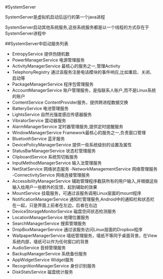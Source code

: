 
#SystemServer

SystemServer是虚拟机启动后运行的第一个java进程

SystemServer启动其他系统服务,这些系统服务都是以一个线程的方式存在于SystemServer进程中

##SystemServer中启动服务列表

- EntropyService  提供伪随机数
- PowerManagerService 电源管理服务
- ActivityManagerService  最核心的服务之一,管理Activity
- TelephonyRegistry 通过该服务注册电话模块的事件响应,比如重启、关闭、启动等
- PackageManagerService 程序包管理服务
- AccountManagerService 账户管理服务，是指联系人账户,而不是Linux系统的账户
- ContentService  ContentProvider服务，提供跨进程数据交换
- BatteryService  电池管理服务
- LightsService 自然光强度感应传感器服务
- VibratorService 震动器服务
- AlarmManagerService 定时器管理服务,提供定时提醒服务
- WindowManagerService  Framework最核心的服务之一,负责窗口管理
- BluetoothService  蓝牙服务
- DevicePolicyManagerService  提供一些系统级别的设置及属性
- StatusBarManagerService 状态栏管理服务
- ClipboardService  系统剪切板服务
- InputMethodManagerService 输入法管理服务
- NetStatService  网络状态服务
-NetworkManagementService 网络管理服务
-ConnectivityService  网络连接管理服务
- AccessibilityManagerService 辅助管理程序截获所有的用户输入,并根据这些输入给用户一些额外的反馈，起到辅助的效果
- MountService  挂载服务，可通过该服务调用Linux层面的mount程序
- NotificationManagerService  通知栏管理服务,Android中的通知栏和状态栏在一起，只是界面上前者在左边，后者在右边
- DeviceStorageMonitorService 磁盘空间状态检测服务
- LocationManagerService  地理位置服务
- SearchManagerService  搜索管理服务
- DropBoxManagerService 通过该服务访问Linux层面的Dropbox程序
- WallpaperManagerService 墙纸管理服务，墙纸不等同于桌面背景，在View系统内部，墙纸可以作为任何窗口的背景
- AudioService  音频管理服务
- BackupManagerService  系统备份服务
- AppWidgetService  Widget服务
- RecognitionManagerService 身份识别服务
- DiskStatsService  磁盘统计服务

